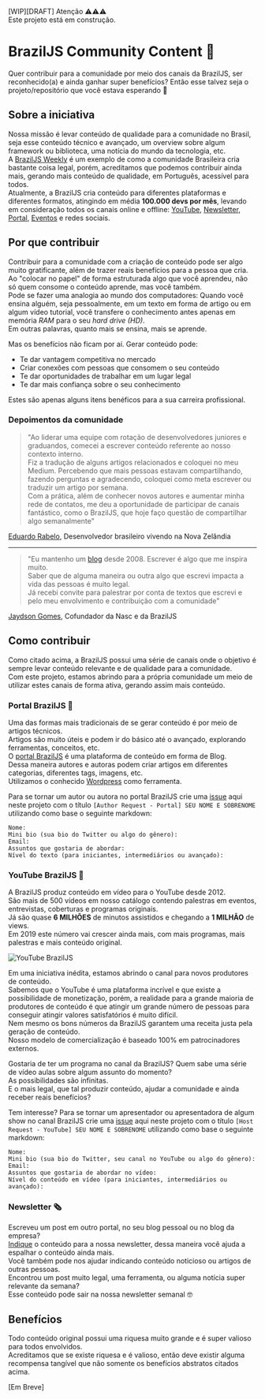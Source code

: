[WIP][DRAFT]
Atenção ⚠️⚠️⚠️  
Este projeto está em construção.  

# BrazilJS Community Content 👊

Quer contribuir para a comunidade por meio dos canais da BrazilJS, ser reconhecido(a) e ainda ganhar super benefícios?
Então esse talvez seja o projeto/repositório que você estava esperando 🚀

## Sobre a iniciativa

Nossa missão é levar conteúdo de qualidade para a comunidade no Brasil, seja esse conteúdo técnico e avançado, um overview sobre algum framework ou biblioteca, uma notícia do mundo da tecnologia, etc.  
A [BrazilJS Weekly](/weekly) é um exemplo de como a comunidade Brasileira cria bastante coisa legal, porém, acreditamos que podemos contribuir ainda mais, gerando mais conteúdo de qualidade, em Português, acessível para todos.  
Atualmente, a BrazilJS cria conteúdo para diferentes plataformas e diferentes formatos, atingindo em média __100.000 devs por mês__, levando em consideração todos os canais online e offline: [YouTube](https://youtube.com/braziljs), [Newsletter](https://braziljs.org/#weekly), [Portal](https://braziljs.org), [Eventos](https://braziljs.org/eventos) e redes sociais.  

## Por que contribuir
Contribuir para a comunidade com a criação de conteúdo pode ser algo muito gratificante, além de trazer reais benefícios para a pessoa que cria.  
Ao "colocar no papel" de forma estruturada algo que você aprendeu, não só quem consome o conteúdo aprende, mas você também.  
Pode se fazer uma analogia ao mundo dos computadores: Quando você ensina alguém, seja pessoalmente, em um texto em forma de artigo ou em algum vídeo tutorial, você transfere o conhecimento antes apenas em memória _RAM_ para o seu _hard drive (HD)_.  
Em outras palavras, quanto mais se ensina, mais se aprende.  

Mas os benefícios não ficam por aí. Gerar conteúdo pode:  

- Te dar vantagem competitiva no mercado  
- Criar conexões com pessoas que consomem o seu conteúdo  
- Te dar oportunidades de trabalhar em um lugar legal  
- Te dar mais confiança sobre o seu conhecimento  

Estes são apenas alguns itens benéficos para a sua carreira profissional.  

### Depoimentos da comunidade

> "Ao liderar uma equipe com rotação de desenvolvedores juniores e graduandos, comecei a escrever conteúdo referente ao nosso contexto interno.  
Fiz a tradução de alguns artigos relacionados e coloquei no meu Medium. Percebendo que mais pessoas estavam compartilhando, fazendo perguntas e agradecendo, coloquei como meta escrever ou traduzir um artigo por semana.  
Com a prática, além de conhecer novos autores e aumentar minha rede de contatos, me deu a oportunidade de participar de canais fantástico, como o BrazilJS, que hoje faço questão de compartilhar algo semanalmente"  

[Eduardo Rabelo](https://github.com/oieduardorabelo), Desenvolvedor brasileiro vivendo na Nova Zelândia

____

> "Eu mantenho um [blog](https://jaydson.com) desde 2008. Escrever é algo que me inspira muito.  
Saber que de alguma maneira ou outra algo que escrevi impacta a vida das pessoas é muito legal.  
Já recebi convite para palestrar por conta de textos que escrevi e pelo meu envolvimento e contribuição com a comunidade"  

[Jaydson Gomes](https://github.com/jaydson), Cofundador da Nasc e da BrazilJS


## Como contribuir

Como citado acima, a BrazilJS possui uma série de canais onde o objetivo é sempre levar conteúdo relevante e de qualidade para a comunidade.  
Com este projeto, estamos abrindo para a própria comunidade um meio de utilizar estes canais de forma ativa, gerando assim mais conteúdo.  

### Portal BrazilJS 📰

Uma das formas mais tradicionais de se gerar conteúdo é por meio de artigos técnicos.  
Artigos são muito úteis e podem ir do básico até o avançado, explorando ferramentas, conceitos, etc.  
O [portal BrazilJS](https://braziljs.org) é uma plataforma de conteúdo em forma de Blog.  
Dessa maneira autores e autoras podem criar artigos em diferentes categorias, diferentes tags, imagens, etc.  
Utilizamos o conhecido [Wordpress](https://wordpress.org/) como ferramenta.  

Para se tornar um autor ou autora no portal BrazilJS crie uma [issue](https://github.com/braziljs/community-content/issues) aqui neste projeto com o título `[Author Request - Portal] SEU NOME E SOBRENOME` utilizando como base o seguinte markdown:  

```
Nome:   
Mini bio (sua bio do Twitter ou algo do gênero):  
Email:  
Assuntos que gostaria de abordar:  
Nível do texto (para iniciantes, intermediários ou avançado):
```

### YouTube BrazilJS 🎥

A BrazilJS produz conteúdo em vídeo para o YouTube desde 2012.  
São mais de 500 vídeos em nosso catálogo contendo palestras em eventos, entrevistas, coberturas e programas originais.  
Já são quase __6 MILHÕES__ de minutos assistidos e chegando a __1 MILHÃO__ de views.  
Em 2019 este número vai crescer ainda mais, com mais programas, mais palestras e mais conteúdo original.  

![YouTube BrazilJS](https://i.imgur.com/tajz6pF.png)

Em uma iniciativa inédita, estamos abrindo o canal para novos produtores de conteúdo.  
Sabemos que o YouTube é uma plataforma incrível e que existe a possibilidade de monetização, porém, a realidade para a grande maioria de produtores de conteúdo é que atingir um grande número de pessoas para conseguir atingir valores satisfatórios é muito difícil.  
Nem mesmo os bons números da BrazilJS garantem uma receita justa pela geração de conteúdo.  
Nosso modelo de comercialização é baseado 100% em patrocinadores externos.  

Gostaria de ter um programa no canal da BrazilJS? Quem sabe uma série de vídeo aulas sobre algum assunto do momento?  
As possibilidades são infinitas.  
E o mais legal, que tal produzir conteúdo, ajudar a comunidade e ainda receber reais benefícios?  

Tem interesse?
Para se tornar um apresentador ou apresentadora de algum show no canal BrazilJS crie uma [issue](https://github.com/braziljs/community-content/issues) aqui neste projeto com o título `[Host Request - YouTube] SEU NOME E SOBRENOME` utilizando como base o seguinte markdown:  

```
Nome:   
Mini bio (sua bio do Twitter, seu canal no YouTube ou algo do gênero):  
Email:  
Assuntos que gostaria de abordar no vídeo:  
Nível do conteúdo em vídeo (para iniciantes, intermediários ou avançado):
```

### Newsletter 🗞
Escreveu um post em outro portal, no seu blog pessoal ou no blog da empresa?  
[Indique](https://github.com/braziljs/weekly/) o conteúdo para a nossa newsletter, dessa maneira você ajuda a espalhar o conteúdo ainda mais.  
Você também pode nos ajudar indicando conteúdo noticioso ou artigos de outras pessoas.  
Encontrou um post muito legal, uma ferramenta, ou alguma notícia super relevante da semana?  
Esse conteúdo pode sair na nossa newsletter semanal 🤓

## Benefícios
Todo conteúdo original possui uma riquesa muito grande e é super valioso para todos envolvidos.  
Acreditamos que se existe riquesa e é valioso, então deve existir alguma recompensa tangível que não somente os benefícios abstratos citados acima.  

[Em Breve]


